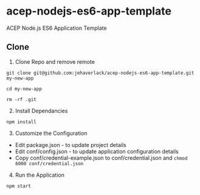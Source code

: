 # acep-nodejs-es6-app-template
ACEP Node.js ES6 Application Template

## Clone
1. Clone Repo and remove remote
```
git clone git@github.com:jehaverlack/acep-nodejs-es6-app-template.git my-new-app
```

```
cd my-new-app
```

```
rm -rf .git
```

2. Install Dependancies
```
npm install
```

3. Customize the Configuration

- Edit package.json - to update project details
- Edit conf/config.json - to update application configuration details
- Copy conf/credential-example.json to conf/credential.json  and 
```chmod 6000 conf/credential.json```


4.  Run the Application

```
npm start
```



